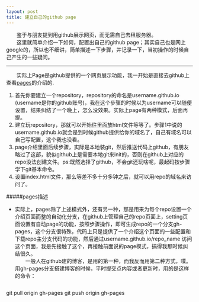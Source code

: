 ```yaml
---
layout: post
title: 建立自己的github page
---
```


&emsp;&emsp;鉴于与朋友提到用github展示网页，而无需自己去租服务器。    
&emsp;&emsp;这里就简单介绍一下如何，配置出自己的github page；其实自己也是网上google的，所以也不细讲，简单描述一下步骤，并记录一下，当初操作的时候自己产生的一些疑问。
***
&emsp;&emsp;实际上Page是github提供的一个网页展示功能，我一开始是直接去github上查看[pages](https://pages.github.com/)的介绍的.   
1. 首先你要建立一个repository，repository的命名是username.github.io (username是你的github账号)，我在这个步骤的时候以为username可以随便设置，结果纠结了一个晚上，怎么没效果。实际上page有两种模式，后面再提。
2. 建立玩repository，那就可以开始往里面放html文件等等了。步骤1中说的username.github.io就会是到时候github提供给你的域名了，自己有域名可以自己写配置，这个我也没看。
3. page介绍里面后续步骤，实际是本地装git，然后推送代码上github，有朋友略过了这部，貌似github上是需要本地git来init的，否则在github上对应的repo没法创建文件。ps:既然选择了github，不会git还玩啥呢，最起码按步骤学下git基本命令。
4. 设置index.html文件，那么等差不多十分多钟之后，就可以用repo的域名来访问了。

#####pages描述
- 实际上，pages除了上述模式外，还有另一种，那是用来为每个repo设置一个介绍页面而整的自动化分支，在github上管理自己的repo页面上，setting页面设置有自动page的功能，按照步骤操作，即可生成repo的一个分支gh-pages，这个分支很特殊，代码上只是提供了一个介绍这个页面的一些配置和下载repo主分支代码的功能，然后通过username.github.io/repo_name 访问这个页面，我是先接触了这个，再接触前面说的page模式，搞得我那时候纠结很久。    
&emsp;&emsp;一般人在github建的博客，是用的第一种，而我反而用第二种方式，噗。   
用gh-pages分支搭建博客的时候，平时提交点内容或者更新时，用的是这样的命令：    
> ```
   git pull origin gh-pages
   git push origin gh-pages
```
